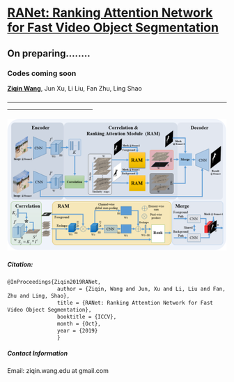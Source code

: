 # [RANet: Ranking Attention Network for Fast Video Object Segmentation](https://github.com/Storife/RANet)

## On preparing........

### Codes coming soon


**[Ziqin Wang](https://github.com/Storife/RANet)**, Jun Xu, Li Liu, Fan Zhu, Ling Shao


——————————————————————————————————————————————————

<img src="RANet.png" width="800px"/>



##### Citation:

	@InProceedings{Ziqin2019RANet,
                    author = {Ziqin, Wang and Jun, Xu and Li, Liu and Fan, Zhu and Ling, Shao},
                    title = {RANet: Ranking Attention Network for Fast Video Object Segmentation},
                    booktitle = {ICCV},
                    month = {Oct},
                    year = {2019}
                    }
                    
##### Contact Information

Email:
ziqin.wang.edu at gmail.com





